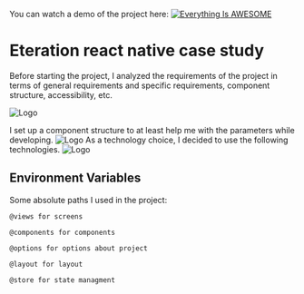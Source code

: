 You can watch a demo of the project here:
[![Everything Is AWESOME](https://i.imgur.com/pOicFEX.png)](https://youtu.be/K_MYQkniQbQ "eteration")
# Eteration react native case study

Before starting the project, I analyzed the requirements of the project in terms of general requirements and specific requirements, component structure, accessibility, etc.


![Logo](https://i.imgur.com/rdrxox8.png)

I set up a component structure to at least help me with the parameters while developing.
![Logo](https://i.imgur.com/L6Fd0Kz.png)
As a technology choice, I decided to use the following technologies.
![Logo](https://i.imgur.com/kfygFCM.png)

## Environment Variables

Some absolute paths I used in the project: 


`@views for screens`

`@components for components`

`@options for options about project`

`@layout for layout`

`@store for state managment`